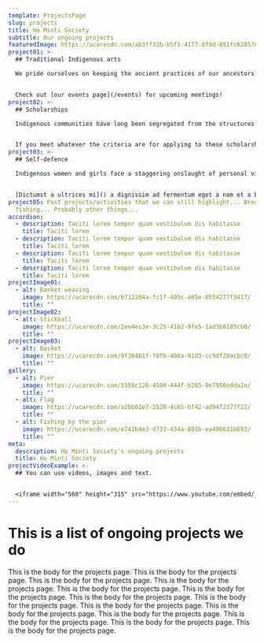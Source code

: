 ```yaml
---
template: ProjectsPage
slug: projects
title: Ho Minti Society
subtitle: Our ongoing projects
featuredImage: https://ucarecdn.com/ab3ff31b-b5f1-4177-8f9d-851fc62857d8/
project01: >-
  ## Traditional Indigenous arts

  We pride ourselves on keeping the ancient practices of our ancestors alive, and we host regular meetings at which experts and novices alike come together to create beadwork and stitchwork, make moccasins, and weave pine needle baskets. Traditionally... 


  Check out [our events page](/events) for upcoming meetings!
project02: >-
  ## Scholarships

  Indigenous communities have long been segregated from the structures of social, political, and economic power, and one of the ways in which that segregation has played out has been through the unequal access of education for Indigenous youth. Ho Minti Society...


  If you meet whatever the criteria are for applying to these scholarships, please see [our scholarship page](/scholarships) for more details.
project03: >-
  ## Self-defence

  Indigenous women and girls face a staggering onslaught of personal violence... A sem vel nec sodales mi vivamus senectus sed potenti a parturient nascetur tincidunt nisi pulvinar rhoncus a. Risus imperdiet taciti suspendisse facilisi a per metus cubilia varius a nostra adipiscing amet ultrices quisque ac mi a.


  [Dictumst a ultrices mi]() a dignissim ad fermentum eget a nam et a blandit scelerisque. Taciti lorem tempor quam vestibulum dis habitasse vestibulum diam vel est ut proin dis auctor.
project05: Past projects/activities that we can still highlight... Bream
  fishing... Probably other things...
accordion:
  - description: Taciti lorem tempor quam vestibulum dis habitasse
    title: Taciti lorem
  - description: Taciti lorem tempor quam vestibulum dis habitasse
    title: Taciti lorem
  - description: Taciti lorem tempor quam vestibulum dis habitasse
    title: Taciti lorem
  - description: Taciti lorem tempor quam vestibulum dis habitasse
    title: Taciti lorem
projectImage01:
  - alt: Basket weaving
    image: https://ucarecdn.com/b712204a-fc1f-405c-a65e-0554277f3417/
    title: ""
projectImage02:
  - alt: Stickball
    image: https://ucarecdn.com/2ee4ec3e-3c25-41b2-9fe5-1ad3b8185cb0/
    title: ""
projectImage03:
  - alt: Basket
    image: https://ucarecdn.com/9f364b1f-f8fb-406a-91d3-cc9df29acbc0/
    title: ""
gallery:
  - alt: Pier
    image: https://ucarecdn.com/5555c126-4590-444f-b285-9e7956edda2e/
    title: ""
  - alt: Flag
    image: https://ucarecdn.com/a2bb02e7-2528-4c65-bf42-ad94f2377f22/
    title: ""
  - alt: Fishing by the pier
    image: https://ucarecdn.com/e742b4e3-d733-434a-881b-ea498631b693/
    title: ""
meta:
  description: Ho Minti Society's ongoing projects
  title: Ho Minti Society
projectVideoExample: >-
  ## You can use videos, images and text.


  <iframe width="560" height="315" src="https://www.youtube.com/embed/_m2CHvfVK5I" frameborder="0" allow="accelerometer; autoplay; clipboard-write; encrypted-media; gyroscope; picture-in-picture" allowfullscreen></iframe>
---
```


# This is a list of ongoing projects we do

This is the body for the projects page. This is the body for the projects page. This is the body for the projects page. This is the body for the projects page. This is the body for the projects page. This is the body for the projects page. This is the body for the projects page. This is the body for the projects page. This is the body for the projects page. This is the body for the projects page. This is the body for the projects page. This is the body for the projects page. This is the body for the projects page. This is the body for the projects page. 